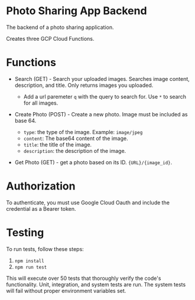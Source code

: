 # Photo Sharing App Backend

The backend of a photo sharing application.

Creates three GCP Cloud Functions.

# Functions
- Search (GET) - Search your uploaded images. Searches image content, description, and title. Only returns images you uploaded.
    - Add a url paremeter `q` with the query to search for. Use `*` to search for all images.

- Create Photo (POST) - Create a new photo. Image must be included as base 64.
    - `type`: the type of the image. Example: `image/jpeg`
    - `content`: The base64 content of the image.
    - `title`: the title of the image.
    - `description`: the description of the image.

- Get Photo (GET) - get a photo based on its ID. `{URL}/{image_id}`.

# Authorization
To authenticate, you must use Google Cloud Oauth and include the credential as a Bearer token.

# Testing
To run tests, follow these steps:
1. `npm install`
2. `npm run test`

This will execute over 50 tests that thoroughly verify the code's functionality. Unit, integration, and system tests are run. The system tests will fail without proper environment variables set.